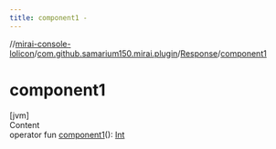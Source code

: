 ```yaml
---
title: component1 -
---
```

//[mirai-console-lolicon](../../index.md)/[com.github.samarium150.mirai.plugin](../index.md)/[Response](index.md)/[component1](component1.md)



# component1  
[jvm]  
Content  
operator fun [component1](component1.md)(): [Int](https://kotlinlang.org/api/latest/jvm/stdlib/kotlin/-int/index.html)  



